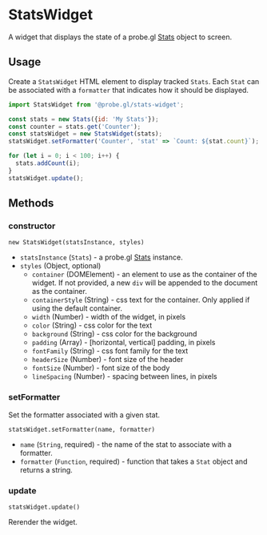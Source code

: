 # StatsWidget

A widget that displays the state of a probe.gl [Stats](/docs/api-reference/log/stats.md) object to screen.

## Usage

Create a `StatsWidget` HTML element to display tracked `Stats`. Each `Stat` can
be associated with a `formatter` that indicates how it should be displayed.

```js
import StatsWidget from '@probe.gl/stats-widget';

const stats = new Stats({id: 'My Stats'});
const counter = stats.get('Counter');
const statsWidget = new StatsWidget(stats);
statsWidget.setFormatter('Counter', 'stat' => `Count: ${stat.count}`);

for (let i = 0; i < 100; i++) {
  stats.addCount(i);
}
statsWidget.update();
```

## Methods

### constructor

`new StatsWidget(statsInstance, styles)`

* `statsInstance` (`Stats`) - a probe.gl [Stats](/docs/api-reference/log/stats.md) instance.
* `styles` (Object, optional)
  - `container` (DOMElement) - an element to use as the container of the widget. If not provided, a new `div` will be appended to the document as the container.
  - `containerStyle` (String) - css text for the container. Only applied if using the default container.
  - `width` (Number) - width of the widget, in pixels
  - `color` (String) - css color for the text
  - `background` (String) - css color for the background
  - `padding` (Array) - [horizontal, vertical] padding, in pixels
  - `fontFamily` (String) - css font family for the text
  - `headerSize` (Number) - font size of the header
  - `fontSize` (Number) - font size of the body
  - `lineSpacing` (Number) - spacing between lines, in pixels

### setFormatter

Set the formatter associated with a given stat.

`statsWidget.setFormatter(name, formatter)`

* `name` (`String`, required) - the name of the stat to associate with a formatter.
* `formatter` (`Function`, required) - function that takes a `Stat` object and returns a string.


### update

`statsWidget.update()`

Rerender the widget.
